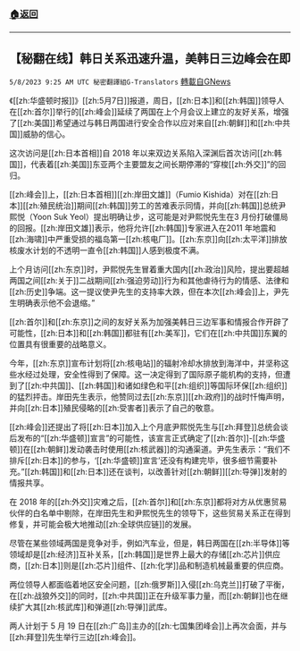 ###  [:house:返回](README.md)
---


## 【秘翻在线】韩日关系迅速升温，美韩日三边峰会在即
`5/8/2023 9:25 AM UTC 秘密翻譯組G-Translators` [轉載自GNews](https://gnews.org/articles/1283225)

《[[zh:华盛顿时报]]》[[zh:5月7日]]报道，周日，[[zh:日本]]和[[zh:韩国]]领导人在[[zh:首尔]]举行的[[zh:峰会]]延续了两国在上个月会议上建立的友好关系，增强了[[zh:美国]]希望通过与韩日两国进行安全合作以应对来自[[zh:朝鲜]]和[[zh:中共国]]威胁的信心。

这次访问是[[zh:日本首相]]自 2018 年以来双边关系陷入深渊后首次访问[[zh:韩国]]，代表着[[zh:美国]]东亚两个主要盟友之间长期停滞的“穿梭[[zh:外交]]”的回归。

[[zh:峰会]]上，[[zh:日本首相]][[zh:岸田文雄]]（Fumio Kishida）对在[[zh:日本]][[zh:殖民统治]]期间[[zh:韩国]]劳工的苦难表示同情，并向[[zh:韩国]]总统尹熙悦（Yoon Suk Yeol）提出明确让步，这可能是对尹熙悦先生在3 月份打破僵局的回报。[[zh:岸田文雄]]表示，他将允许[[zh:韩国]]专家进入在2011 年地震和[[zh:海啸]]中严重受损的福岛第一[[zh:核电厂]]。[[zh:东京]]向[[zh:太平洋]]排放核废水计划的不透明一直令[[zh:韩国]]人感到极度不满。

上个月访问[[zh:东京]]时，尹熙悦先生冒着重大国内[[zh:政治]]风险，提出要超越两国之间[[zh:关于]]二战期间[[zh:强迫劳动]]行为和其他虐待行为的情感、法律和[[zh:历史]]争端。这一提议使尹先生的支持率大跌，但在本次[[zh:峰会]]上，尹先生明确表示他不会退缩。”

[[zh:首尔]]和[[zh:东京]]之间的友好关系为加强美韩日三边军事和情报合作开辟了可能性，[[zh:日本]]和[[zh:韩国]]都驻有[[zh:美军]]，它们在[[zh:中共国]]东翼的位置具有很重要的战略意义。

今年，[[zh:东京]]宣布计划将[[zh:核电站]]的辐射冷却水排放到海洋中，并坚称这些水经过处理，安全性得到了保障。这一决定得到了国际原子能机构的支持，但遭到了[[zh:中共国]]、[[zh:韩国]]和诸如绿色和平[[zh:组织]]等国际环保[[zh:组织]]的猛烈抨击。岸田先生表示，他赞同过去[[zh:东京]][[zh:政府]]的战时忏悔声明，并向[[zh:日本]]殖民侵略的[[zh:受害者]]表示了自己的敬意。

[[zh:峰会]]还提出了将[[zh:日本]]加入上个月底尹熙悦先生与[[zh:拜登]]总统会谈后发布的“[[zh:华盛顿]]宣言”的可能性，该宣言正式确定了[[zh:首尔]]\-[[zh:华盛顿]]在[[zh:朝鲜]]发动袭击时使用[[zh:核武器]]的沟通渠道。尹先生表示：“我们不排斥[[zh:日本]]的参与，‘[[zh:华盛顿]]宣言’还没有构建完毕，很多细节需要补充。”[[zh:韩国]]和[[zh:日本]]还在谈判，以改善针对[[zh:朝鲜]][[zh:导弹]]发射的情报共享。

在 2018 年的[[zh:外交]]灾难之后，[[zh:首尔]]和[[zh:东京]]都将对方从优惠贸易伙伴的白名单中剔除，在岸田先生和尹熙悦先生的领导下，这些贸易关系正在得到修复，并可能会极大地推动[[zh:全球供应链]]的发展。

尽管在某些领域两国是竞争对手，例如汽车业，但是，韩日两国在[[zh:半导体]]等领域却是[[zh:经济]]互补关系，[[zh:韩国]]是世界上最大的存储[[zh:芯片]]供应商，[[zh:日本]]则是[[zh:芯片]]组件、[[zh:化学]]品和制造机械最重要的供应商。

两位领导人都面临着地区安全问题，[[zh:俄罗斯]]入侵[[zh:乌克兰]]打破了平衡，在[[zh:战狼外交]]的同时，[[zh:中共国]]正在升级军事力量，而[[zh:朝鲜]]也在继续扩大其[[zh:核武库]]和弹道[[zh:导弹]]武库。

两人计划于 5 月 19 日在[[zh:广岛]]主办的[[zh:七国集团峰会]]上再次会面，并与[[zh:拜登]]先生举行三边[[zh:峰会]]。
